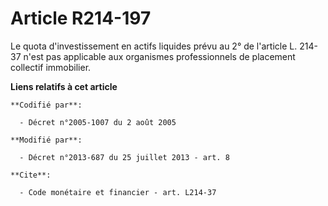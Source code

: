 # Article R214-197

Le quota d'investissement en actifs liquides prévu au 2° de l'article L. 214-37 n'est pas applicable aux organismes
professionnels de placement collectif immobilier.

**Liens relatifs à cet article**

	**Codifié par**:

	  - Décret n°2005-1007 du 2 août 2005

	**Modifié par**:

	  - Décret n°2013-687 du 25 juillet 2013 - art. 8

	**Cite**:

	  - Code monétaire et financier - art. L214-37
